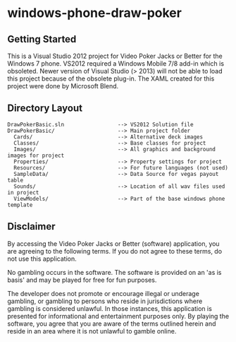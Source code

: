 # windows-phone-draw-poker

## Getting Started
This is a Visual Studio 2012 project for Video Poker Jacks or Better for the Windows 7 phone.  VS2012 required a Windows Mobile 7/8 add-in which is obsoleted.  Newer version of Visual Studio (> 2013) will not be able to load this project because of the obsolete plug-in.  The XAML created for this project were done by Microsoft Blend.  

## Directory Layout

```
DrawPokerBasic.sln                 --> VS2012 Solution file
DrawPokerBasic/                    --> Main project folder
  Cards/                           --> Alternative deck images
  Classes/                         --> Base classes for project
  Images/                          --> All graphics and background images for project
  Properties/                      --> Property settings for project
  Resources/                       --> For future languages (not used)
  SampleData/                      --> Data Source for vegas payout table
  Sounds/                          --> Location of all wav files used in project
  ViewModels/                      --> Part of the base windows phone template

```
## Disclaimer
By accessing the Video Poker Jacks or Better (software) application, you are agreeing to the following terms.  If you do not agree to these terms, do not use this application.

No gambling occurs in the software. The software is provided on an 'as is basis' and may be played for free for fun purposes. 

The developer does not promote or encourage illegal or underage gambling, or gambling to persons who reside in jurisdictions where gambling is considered unlawful. In those instances, this application is presented for informational and entertainment purposes only. By playing the software, you agree that you are aware of the terms outlined herein and reside in an area where it is not unlawful to gamble online.
